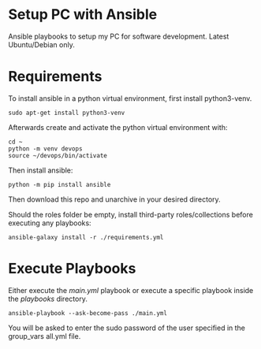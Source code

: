 # Setup PC with Ansible

Ansible playbooks to setup my PC for software development. Latest Ubuntu/Debian only. 

# Requirements

To install ansible in a python virtual environment, first install python3-venv.

```
sudo apt-get install python3-venv
```
Afterwards create and activate the python virtual environment with:

```
cd ~ 
python -m venv devops
source ~/devops/bin/activate
```

Then install ansible:

```
python -m pip install ansible
```

Then download this repo and unarchive in your desired directory.

Should the roles folder be empty, install third-party roles/collections before executing any playbooks:

```
ansible-galaxy install -r ./requirements.yml
```


# Execute Playbooks

Either execute the *main.yml* playbook or execute a specific playbook inside the *playbooks* directory.

```
ansible-playbook --ask-become-pass ./main.yml
```

You will be asked to enter the sudo password of the user specified in the group_vars all.yml file.

